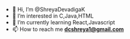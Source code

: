 - 👋 Hi, I’m @ShreyaDevadigaK
- 👀 I’m interested in C,Java,HTML
- 🌱 I’m currently learning React,Javascript
- 📫 How to reach me **dcshreya1@gmail.com**



<!---
ShreyaDevadigaK/ShreyaDevadigaK is a ✨ special ✨ repository because its `README.md` (this file) appears on your GitHub profile.
You can click the Preview link to take a look at your changes.
--->
